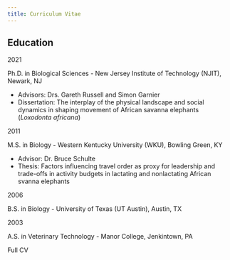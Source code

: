 ```yaml
---
title: Curriculum Vitae
---
```



## Education


<p align="left"/>

2021 
<p align="left"/>     
Ph.D. in Biological Sciences - New Jersey Institute of Technology (NJIT), Newark, NJ    
<p align="left"/>

- Advisors: Drs. Gareth Russell and Simon Garnier 
- Dissertation: The interplay of the physical landscape and social dynamics in shaping movement of African savanna elephants (*Loxodonta africana*)


          
2011    	
<p align="left"/>
M.S. in Biology - Western Kentucky University (WKU), Bowling Green, KY
<p align="left"/>

- Advisor: Dr. Bruce Schulte
- Thesis: Factors influencing travel order as proxy for leadership and trade-offs in activity budgets in lactating and nonlactating African 
svanna elephants


2006	
<p align="left"/>
B.S. in Biology - University of Texas (UT Austin), Austin, TX

          
2003	
<p align="left"/>
A.S. in Veterinary Technology - Manor College, Jenkintown, PA


<p align="left"/>
Full CV

